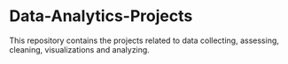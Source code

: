 # Data-Analytics-Projects
This repository contains the projects related to data collecting, assessing, cleaning, visualizations and analyzing.
